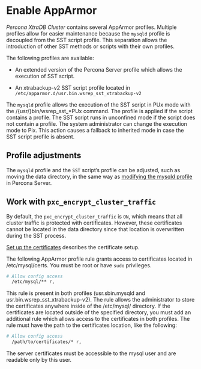 # Enable AppArmor

*Percona XtraDB Cluster* contains several AppArmor profiles. Multiple profiles allow for easier maintenance because the `mysqld` profile is decoupled from the SST script profile. This separation allows the introduction of other SST methods or scripts with their own profiles.

The following profiles are available:

* An extended version of the Percona Server profile which allows the execution of SST script.

* An xtrabackup-v2 SST script profile located in ``/etc/apparmor.d/usr.bin.wsrep_sst_xtrabackup-v2``

The `mysqld` profile allows the execution of the SST script in PUx mode with the /{usr/}bin/wsrep_sst_\*PUx command. The profile is applied if the script contains a profile. The SST script runs in unconfined mode if the script does not contain a profile. The system administrator can change the execution mode to Pix. This action causes a fallback to inherited mode in case the SST script profile is absent.

## Profile adjustments

The `mysqld` profile and the `SST` script’s profile can be adjusted, such as moving the data directory, in the same way as [modifying the mysqld profile](https://www.percona.com/doc/percona-server/LATEST/security/apparmor.html#modify-mysqld)  in Percona Server.

## Work with `pxc_encrypt_cluster_traffic`

By default, the `pxc_encrypt_cluster_traffic` is `ON`, which means that all cluster traffic is protected with certificates. However, these certificates cannot be located in the data directory since that location is overwritten during the SST process.

[Set up the certificates](https://www.percona.com/doc/percona-xtradb-cluster/LATEST/security/encrypt-traffic.html#encrypt-replication) describes the certificate setup.

The following AppArmor profile rule grants access to certificates located in /etc/mysql/certs. You must be root or have `sudo` privileges.

```{.bash data-prompt="#"}
# Allow config access
  /etc/mysql/** r,
```

This rule is present in both profiles (usr.sbin.mysqld and usr.bin.wsrep_sst_xtrabackup-v2). The rule allows the administrator to store the certificates anywhere inside of the /etc/mysql/ directory. If the certificates are located outside of the specified directory, you must add an additional rule which allows access to the certificates in both profiles. The rule must have the path to the certificates location, like the following:

```{.bash data-prompt="#"}
# Allow config access
  /path/to/certificates/* r,
```

The server certificates must be accessible to the mysql user and are readable only by this user.
